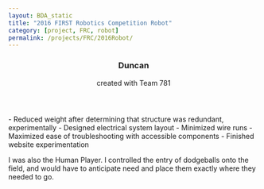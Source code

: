 ```yaml
---
layout: BDA_static
title: "2016 FIRST Robotics Competition Robot"
category: [project, FRC, robot]
permalink: /projects/FRC/2016Robot/
---
```

<header><h3>Duncan</h3>
<p>created with Team 781</p></header>
- Reduced weight after determining that structure was redundant, experimentally
- Designed electrical system layout
	- Minimized wire runs
	- Maximized ease of troubleshooting with accessible components
- Finished website experimentation 

I was also the Human Player. I controlled the entry of dodgeballs onto the field, and would have to anticipate need and place them exactly where they needed to go.